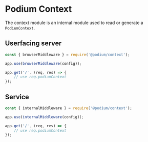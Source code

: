 # Podium Context

The context module is an internal module used to read or generate a
`PodiumContext`.

## Userfacing server

```js
const { browserMiddleware } = require('@podium/context');

app.use(browserMiddleware(config));

app.get('/', (req, res) => {
    // use req.podiumContext
});
```

## Service

```js
const { internalMiddleware } = require('@podium/context');

app.use(internalMiddleware(config));

app.get('/', (req, res) => {
    // use req.podiumContext
});
```
